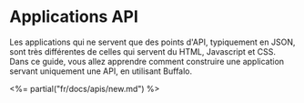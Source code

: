 # Applications API

Les applications qui ne servent que des points d'API, typiquement en JSON, sont très différentes de celles qui servent du HTML, Javascript et CSS. Dans ce guide, vous allez apprendre comment construire une application servant uniquement une API, en utilisant Buffalo.

<%= partial("fr/docs/apis/new.md") %>
